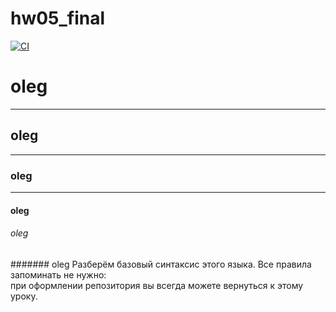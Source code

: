 # hw05_final

[![CI](https://github.com/yandex-praktikum/hw05_final/actions/workflows/python-app.yml/badge.svg?branch=master)](https://github.com/yandex-praktikum/hw05_final/actions/workflows/python-app.yml)
# oleg
---
## oleg
---
### oleg
---
#### oleg
###### oleg
####### oleg
Разберём базовый синтаксис этого языка.  Все правила запоминать не нужно:<br>при оформлении репозитория вы всегда можете вернуться к этому уроку.
